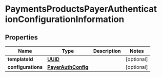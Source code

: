
# PaymentsProductsPayerAuthenticationConfigurationInformation

## Properties
Name | Type | Description | Notes
------------ | ------------- | ------------- | -------------
**templateId** | [**UUID**](UUID.md) |  |  [optional]
**configurations** | [**PayerAuthConfig**](PayerAuthConfig.md) |  |  [optional]



